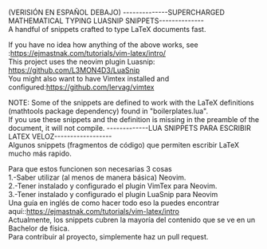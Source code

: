 (VERISIÓN EN ESPAÑOL DEBAJO)
--------------SUPERCHARGED MATHEMATICAL TYPING LUASNIP SNIPPETS--------------<br />
A handful of snippets crafted to type LaTeX documents fast.<br />

If you have no idea how anything of the above works, see :https://ejmastnak.com/tutorials/vim-latex/intro/<br />
This project uses the neovim plugin Luasnip: https://github.com/L3MON4D3/LuaSnip<br />
You might also want to have Vimtex installed and configured:https://github.com/lervag/vimtex<br />

NOTE: Some of the snippets are defined to work with the LaTeX definitions (mathtools package dependency) found in "boilerplates.lua". <br />
If you use these snippets and the definition is missing in the preamble of the document, it will not compile.
-------------LUA SNIPPETS PARA ESCRIBIR LATEX VELOZ------------------<br />
Algunos snippets (fragmentos de código) que permiten escribir LaTeX mucho más rapido. <br />

Para que estos funcionen son necesarias 3 cosas<br />
1.-Saber utilizar (al menos de manera básica) Neovim.<br />
2.-Tener instalado y configurado el plugin VimTex para Neovim. <br />
3.-Tener instalado y configurado el plugin LuaSnip para Neovim <br />
Una guía en inglés de como hacer todo eso la puedes encontrar aquí::https://ejmastnak.com/tutorials/vim-latex/intro <br />
Actualmente, los snippets cubren la mayoría del contenido que se ve en un Bachelor de física.<br />
Para contribuir al proyecto, simplemente haz un pull request.

